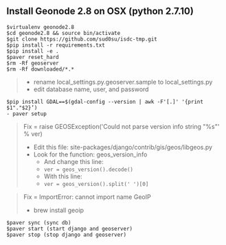 ## Install Geonode 2.8 on OSX (python 2.7.10)

```terminal
$virtualenv geonode2.8
$cd geonode2.8 && source bin/activate
$git clone https://github.com/sud0su/isdc-tmp.git
$pip install -r requirements.txt
$pip install -e .
$paver reset_hard
$rm -Rf geoserver
$rm -Rf downloaded/*.*
```

>- rename local_settings.py.geoserver.sample to local_settings.py
>- edit database name, user, and password
  
```terminal
$pip install GDAL==$(gdal-config --version | awk -F'[.]' '{print $1"."$2}’)
- paver setup
```

> Fix = raise GEOSException('Could not parse version info string "%s"' % ver)
>- Edit this file: site-packages/django/contrib/gis/geos/libgeos.py 
>- Look for the function: geos_version_info  
>    - And change this line:
>    - `ver = geos_version().decode()`
>    - With this line:
>    - `ver = geos_version().split(' ')[0]`
  
>Fix = ImportError: cannot import name GeoIP
> - brew install geoip

```terminal
$paver sync (sync db)
$paver start (start django and geoserver)
$paver stop (stop django and geoserver)
```